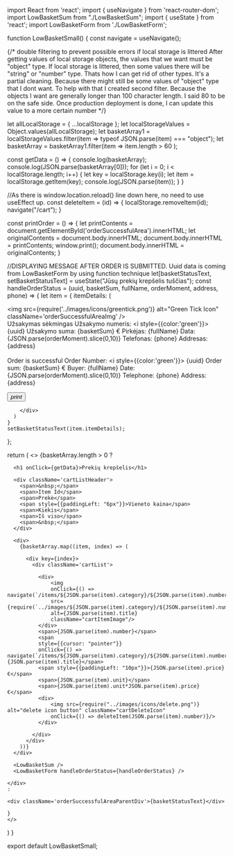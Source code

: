 import React from 'react';
import { useNavigate } from 'react-router-dom';
import LowBasketSum from "./LowBasketSum";
import { useState } from 'react';
import LowBasketForm from './LowBasketForm';



function LowBasketSmall() {
  const navigate = useNavigate();

  {/* double filtering to prevent possible errors if local storage is littered
  After getting values of local storage objects, the values that we want must be "object" type.
  If local storage is littered, then some values there will be "string" or "number" type. Thats how
  I can get rid of other types. It's a partial cleaning. Because there might still be some values of "object" 
  type that I dont want. To help with that I created second filter. Because the objects I want are generally
  longer than 100 character length. I said 80 to be on the safe side. Once production deployment is done, I can
  update this value to a more certain number */}

  let allLocalStorage = { ...localStorage };
  let localStorageValues = Object.values(allLocalStorage);
  let basketArray1 = localStorageValues.filter(item => typeof JSON.parse(item) === "object");
  let basketArray = basketArray1.filter(item => item.length > 60 );



  const getData = () => {
    console.log(basketArray);
    console.log(JSON.parse(basketArray[0]));
    for (let i = 0; i < localStorage.length; i++) {
      let key = localStorage.key(i);
      let item = localStorage.getItem(key);
      console.log(JSON.parse(item));
    }
  }

  //As there is window.location.reload() line down here, no need to use useEffect up.
  const deleteItem = (id) => {
    localStorage.removeItem(id);
    navigate("/cart");
  } 

  const printOrder = () => {
    let printContents = document.getElementById('orderSuccessfulArea').innerHTML;
    let originalContents = document.body.innerHTML;
    document.body.innerHTML = printContents;
    window.print();
    document.body.innerHTML = originalContents; 
  }

  //DISPLAYING MESSAGE AFTER ORDER IS SUBMITTED. Uuid data is coming from LowBasketForm by using function technique
  let[basketStatusText, setBasketStatusText] = useState("Jūsų prekių krepšelis tuščias");
  const handleOrderStatus = (uuid, basketSum, fullName, orderMoment, address, phone) => {
    let item = {
      itemDetails: (
        <div className='orderSuccessfulArea' id='orderSuccessfulArea'>
          <img src={require('../images/icons/greentick.png')} 
            alt="Green Tick Icon" className='orderSuccessfulAreaImg' />
          <div className='orderSuccessfulAreaDetails'>
            <span>Užsakymas sėkmingas </span>
            <span>Užsakymo numeris: <i style={{color:'green'}}> {uuid} </i > </span>
            <span>Užsakymo suma: {basketSum} € </span>
            <span>Pirkėjas: {fullName}</span>
            <span>Data: {JSON.parse(orderMoment).slice(0,10)}</span>
            <span>Telefonas: {phone}</span>
            <span>Addresas: {address}</span>
          </div>
          <br />
          <div className='orderSuccessfulAreaDetails'>
            <span>Order is successful</span>
            <span>Order Number: <i style={{color:'green'}}> {uuid} </i > </span>
            <span>Order sum: {basketSum} €</span>
            <span>Buyer: {fullName}</span>
            <span>Date: {JSON.parse(orderMoment).slice(0,10)}</span>
            <span>Telephone: {phone}</span>
            <span>Address: {address}</span>
          </div>
          <p><button onClick={printOrder}> <i>print</i></button></p>
          
        </div>
      )
    } 
    setBasketStatusText(item.itemDetails);
  };

  return (
    <>
    {basketArray.length > 0 ?
    <div className='cartArea'>

      <h1 onClick={getData}>Prekių krepšelis</h1>

      <div className='cartListHeader'>
        <span>&nbsp;</span>
        <span>Item Id</span>
        <span>Prekė</span>
        <span style={{paddingLeft: "6px"}}>Vieneto kaina</span>
        <span>Kiekis</span>
        <span>Iš viso</span>
        <span>&nbsp;</span>
      </div>
   
      <div>
        {basketArray.map((item, index) => (
        
          <div key={index}>
            <div className='cartList'>

              <div>
                  <img 
                  onClick={() => navigate(`/items/${JSON.parse(item).category}/${JSON.parse(item).number}`)}
                  src={require(`../images/${JSON.parse(item).category}/${JSON.parse(item).number}/${JSON.parse(item).number}.jpg`)}
                  alt={JSON.parse(item).title} 
                  className="cartItemImage"/>
              </div>
              <span>{JSON.parse(item).number}</span>
              <span 
              style={{cursor: "pointer"}}
              onClick={() => navigate(`/items/${JSON.parse(item).category}/${JSON.parse(item).number}`)}>{JSON.parse(item).title}</span>
              <span style={{paddingLeft: "10px"}}>{JSON.parse(item).price} €</span>
              <span>{JSON.parse(item).unit}</span>
              <span>{JSON.parse(item).unit*JSON.parse(item).price} €</span>
              <div>
                  <img src={require("../images/icons/delete.png")} alt="delete icon button" className="cartDeleteIcon" 
                  onClick={() => deleteItem(JSON.parse(item).number)}/>
              </div>

            </div>
          </div>
        ))}
      </div>

      <LowBasketSum />
      <LowBasketForm handleOrderStatus={handleOrderStatus} />

    </div>
    :
      
    <div className='orderSuccessfulAreaParentDiv'>{basketStatusText}</div>

    }
    </>
  )
}

export default LowBasketSmall;
